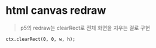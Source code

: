 # html canvas redraw

> p5의 redraw는 clearRect로 전체 화면을 지우는 걸로 구현

```
ctx.clearRect(0, 0, w, h);
```
